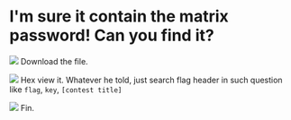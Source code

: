 # **I'm sure it contain the matrix password! Can you find it?**
![](https://i.imgur.com/XZ5fcNo.png)
Download the file.

![](https://i.imgur.com/SdWgPxH.png)
Hex view it. Whatever he told, just search flag header in such question like `flag`, `key`, `[contest title]`

![](https://i.imgur.com/LuZSPoR.png)
Fin.
